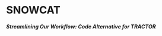 # SNOWCAT

##### <b>S</b>treamli<b>n</b>ing <b>O</b>ur <b>W</b>orkflow: <b>C</b>ode <b>A</b>lternative for <b>T</b>RACTOR




